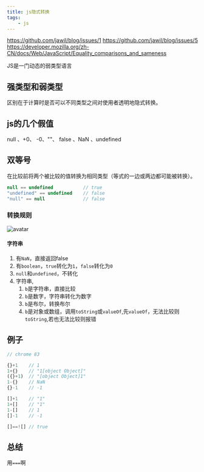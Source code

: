 ```yaml
---
title: js隐式转换
tags:
    - js
---
```

[1]:http://pic.aizf.ink/md/js/6.jpg

<https://github.com/jawil/blog/issues/1>
<https://github.com/jawil/blog/issues/5>
<https://developer.mozilla.org/zh-CN/docs/Web/JavaScript/Equality_comparisons_and_sameness>

JS是一门动态的弱类型语言

## 强类型和弱类型

区别在于计算时是否可以不同类型之间对使用者透明地隐式转换。

## js的几个假值

null 、+0、 -0、""、 false 、NaN 、undefined

## 双等号

在比较前将两个被比较的值转换为相同类型（等式的一边或两边都可能被转换）。

```js
null == undefined           // true
"undefined" == undefined    // false
"null" == null              // false
```

### 转换规则

![avatar][1]

#### 字符串

1. 有`NaN`，直接返回false
2. 有`boolean`，`true`转化为`1`，`false`转化为`0`
3. `null`和`undefined`，不转化
4. 字符串,
   1. `b`是字符串，直接比较
   2. `b`是数字，字符串转化为数字
   3. `b`是布尔，转换布尔
   4. `b`是对象或数组，调用`toString`或`valueOf`,先`valueOf`，无法比较则`toString`,若也无法比较则报错

## 例子

```js
// chrome 83

{}+1    // 1
1+{}    // "1[object Object]"
({}+1)  // "[object Object]1"
1-{}    // NaN
{}-1    // -1

[]+1    // "1"
1+[]    // "1"
1-[]    // 1
[]-1    // -1

[]==![] // true
```

## 总结

用`===`啊
